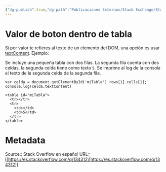 ```yaml
---
{"dg-publish":true,"dg-path":"Publicaciones Externas/Stack Exchange/Stack Overflow en español/es.stackoverflow.com-134312.md","permalink":"/publicaciones-externas/stack-exchange/stack-overflow-en-espanol/es-stackoverflow-com-134312/","title":"Valor de boton dentro de tabla","hide":true,"noteIcon":"default","created":"2024-04-03T12:49:10.506-06:00","updated":"2024-04-05T16:43:52.756-06:00"}
---
```


# Valor de boton dentro de tabla

Si por valor te refieres al texto de un elemento del DOM, una opción es usar [textContent](https://developer.mozilla.org/es/docs/Web/API/Node/textContent). Ejemplo:

Se incluye una pequeña tabla con dos filas. La segunda fila cuenta con dos celdas, la segunda celda tiene como texto `5`. Se imprime al log de la consola el texto de la segunda celda de la segunda fila.

<!-- begin snippet: js hide: false console: true babel: false -->

<!-- language: lang-js -->

    var celda = document.getElementById('miTabla').rows[1].cells[1];
    console.log(celda.textContent)

<!-- language: lang-html -->

    <table id="miTabla">
      <tr></tr>
      <tr>
        <td></td>
        <td>5</td> 
      </tr>
    </table>

<!-- end snippet -->



# Metadata
Source:: Stack Overflow en español
URL:: [[https://es.stackoverflow.com/q/134312\|https://es.stackoverflow.com/q/134312]]

